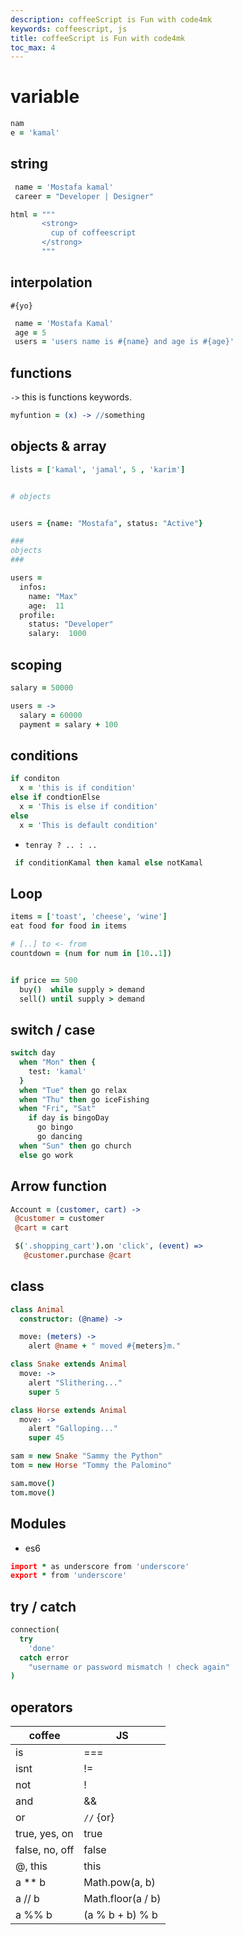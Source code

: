 ```yaml
---
description: coffeeScript is Fun with code4mk
keywords: coffeescript, js
title: coffeeScript is Fun with code4mk
toc_max: 4
---
```


# variable

```coffee
nam
e = 'kamal'
```

## string

```coffee
 name = 'Mostafa kamal'
 career = "Developer | Designer"
```

```coffee
html = """
       <strong>
         cup of coffeescript
       </strong>
       """
```
## interpolation

`#{yo}`

```coffee
 name = 'Mostafa Kamal'
 age = 5
 users = 'users name is #{name} and age is #{age}'
```

## functions

`->` this is functions keywords.

```coffee
myfuntion = (x) -> //something
```

## objects & array

```coffee
lists = ['kamal', 'jamal', 5 , 'karim']


# objects


users = {name: "Mostafa", status: "Active"}

###
objects
###

users =
  infos:
    name: "Max"
    age:  11
  profile:
    status: "Developer"
    salary:  1000
```

## scoping

```coffee
salary = 50000

users = ->
  salary = 60000
  payment = salary + 100

```
##  conditions

```coffee
if conditon
  x = 'this is if condition'
else if condtionElse
  x = 'This is else if condition'
else
  x = 'This is default condition'
```

* `tenray ? .. : ..`

```coffee
 if conditionKamal then kamal else notKamal
```

## Loop

```coffee
items = ['toast', 'cheese', 'wine']
eat food for food in items

# [..] to <- from
countdown = (num for num in [10..1])

```

```coffee

if price == 500
  buy()  while supply > demand
  sell() until supply > demand
```

## switch / case

```coffee
switch day
  when "Mon" then {
    test: 'kamal'
  }
  when "Tue" then go relax
  when "Thu" then go iceFishing
  when "Fri", "Sat"
    if day is bingoDay
      go bingo
      go dancing
  when "Sun" then go church
  else go work

```

## Arrow function

```coffee
Account = (customer, cart) ->
 @customer = customer
 @cart = cart

 $('.shopping_cart').on 'click', (event) =>
   @customer.purchase @cart
```

## class

```coffee
class Animal
  constructor: (@name) ->

  move: (meters) ->
    alert @name + " moved #{meters}m."

class Snake extends Animal
  move: ->
    alert "Slithering..."
    super 5

class Horse extends Animal
  move: ->
    alert "Galloping..."
    super 45

sam = new Snake "Sammy the Python"
tom = new Horse "Tommy the Palomino"

sam.move()
tom.move()
```

## Modules

* es6

```coffee
import * as underscore from 'underscore'
export * from 'underscore'

```

## try / catch

```coffee
connection(
  try
    'done'
  catch error
    "username or password mismatch ! check again"
)
```

## operators

|  coffee |  JS |
|---|---|
| is  |  === |
|isnt| != |
|not|!|
|and|&&|
|or|`//` {or}|
|true, yes, on|true|
|false, no, off|false|
|@, this|this|
|a ** b|Math.pow(a, b)|
|a // b|Math.floor(a / b)|
|a %% b|(a % b + b) % b|
